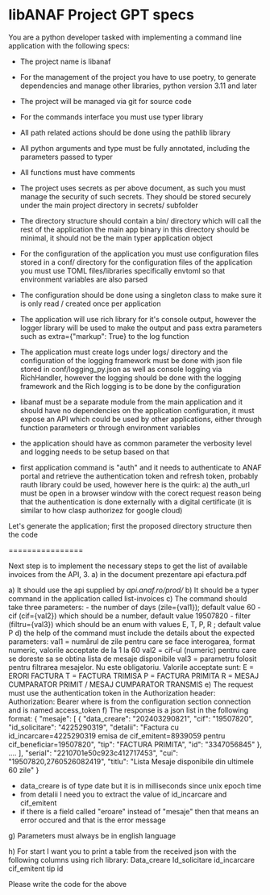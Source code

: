 # libANAF Project GPT specs

You are a python developer tasked with implementing a command line application with the following specs:

- The project name is libanaf
- For the management of the project you have to use poetry, to generate dependencies and
manage other libraries, python version 3.11 and later
- The project will be managed via git for source code
- For the commands interface you must use typer library
- All path related actions should be done using the pathlib library
- All python arguments and type must be fully annotated, including the parameters passed to typer
- All functions must have comments
- The project uses secrets as per above document, as such you must manage the security of such secrets.
They should be stored securely under the main project directory in secrets/ subfolder
- The directory structure should contain a bin/ directory which will call the rest of the application
  the main app binary in this directory should be minimal, it should not be the main typer application object
- For the configuration of the application you must use configuration files stored in a conf/ directory
for the configuration files of the application you must use TOML files/libraries specifically envtoml
so that environment variables are also parsed
- The configuration should be done using a singleton class to make sure it is only read / created once
per application
- The application will use rich library for it's console output, however the logger library will be used
to make the output and pass extra parameters such as extra={"markup": True} to the log function
- The application must create logs under logs/ directory and the configuration of the logging framework must be done with json file stored in conf/logging_py.json as well as console logging via RichHandler, however the logging should be done with the logging framework and the Rich logging is to be done by the configuration
- libanaf must be a separate module from the main application and it should have no dependencies on the
application configuration, it must expose an API which could be used by other applications, either through
function parameters or through environment variables

- the application should have as common parameter the verbosity level and logging needs to be setup based on that

- first application command is "auth" and it needs to authenticate to ANAF portal and retrieve the
authentication token and refresh token, probably rauth library could be used, however here is the quirk:
  a) the auth_url must be open in a browser window with the corect request reason being that the authentication is done externally with a digital certificate (it is similar to how clasp authorizez for google cloud)


Let's generate the application; first the proposed directory structure then the code

================

Next step is to implement the necessary steps to get the list of available invoices from the API, 3. a) in the document prezentare api efactura.pdf

a) It should use the api supplied by *api.anaf.ro/prod/*
b) It should be a typer command in the application called list-invoices
c) The command should take three parameters: 
    - the number of days (zile={val1}); default value 60
    - cif (cif={val2}) which should be a number, default value 19507820
    - filter (filtru={val3}) which should be an enum with values E, T, P, R ; default value P
d) the help of the command must include the details about the expected parameters:
    val1 = numărul de zile pentru care se face interogarea, format numeric, valorile acceptate de la 1 la 60
    val2 = cif-ul (numeric) pentru care se doreste sa se obtina lista de mesaje disponibile
    val3 = parametru folosit pentru filtrarea mesajelor. Nu este obligatoriu. Valorile acceptate sunt:
    E = ERORI FACTURA
    T = FACTURA TRIMISA
    P = FACTURA PRIMITA
    R = MESAJ CUMPARATOR PRIMIT / MESAJ CUMPARATOR TRANSMIS
e) The request must use the authentication token in the Authorization header:
    Authorization: Bearer <TOKEN>
    where <TOKEN> is from the configuration section connection and is named access_token
f) The response is a json list in the following format:
  {
    "mesaje": [
        {
            "data_creare": "202403290821",
            "cif": "19507820",
            "id_solicitare": "4225290319",
            "detalii": "Factura cu id_incarcare=4225290319 emisa de cif_emitent=8939059 pentru cif_beneficiar=19507820",
            "tip": "FACTURA PRIMITA",
            "id": "3347056845"
        },
        ....
    ],
    "serial": "2210701e50c923c412717453",
    "cui": "19507820,2760526082419",
    "titlu": "Lista Mesaje disponibile din ultimele 60 zile"
  }
  - data_creare is of type date but it is in milliseconds since unix epoch time
  - from detalii I need you to extract the value of id_incarcare and cif_emitent
  - if there is a field called "eroare" instead of "mesaje" then that means an error occured and that is the error message

g) Parameters must always be in english language

h) For start I want you to print a table from the received json with the following columns using rich library:
   Data_creare Id_solicitare id_incarcare  cif_emitent  tip id

Please write the code for the above